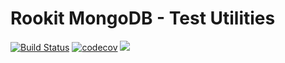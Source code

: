 Rookit MongoDB - Test Utilities
==============================
[![Build Status](https://travis-ci.org/JPDSousa/rookit-mongodb-test.svg?branch=master)](https://travis-ci.org/JPDSousa/rookit-mongodb-test)
[![codecov](https://codecov.io/gh/JPDSousa/rookit-mongodb-test/branch/master/graph/badge.svg)](https://codecov.io/gh/JPDSousa/rookit-mongodb-test)
[![](https://jitpack.io/v/JPDSousa/rookit-mongodb-test.svg)](https://jitpack.io/#JPDSousa/rookit-mongodb-test)
